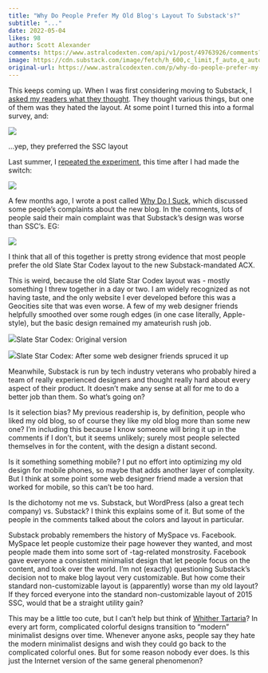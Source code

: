 ```yaml
---
title: "Why Do People Prefer My Old Blog's Layout To Substack's?"
subtitle: "..."
date: 2022-05-04
likes: 98
author: Scott Alexander
comments: https://www.astralcodexten.com/api/v1/post/49763926/comments?&all_comments=true
image: https://cdn.substack.com/image/fetch/h_600,c_limit,f_auto,q_auto:good,fl_progressive:steep/https%3A%2F%2Fbucketeer-e05bbc84-baa3-437e-9518-adb32be77984.s3.amazonaws.com%2Fpublic%2Fimages%2F55dc064c-d777-4776-a806-01e762dc1212_1405x787.png
original-url: https://www.astralcodexten.com/p/why-do-people-prefer-my-old-blogs
---
```

This keeps coming up. When I was first considering moving to Substack, I [asked my readers what they thought](https://www.reddit.com/r/slatestarcodex/comments/i10p4m/survey_on_moving_ssc_to_substack/). They thought various things, but one of them was they hated the layout. At some point I turned this into a formal survey, and:

[![](https://substackcdn.com/image/fetch/w_1456,c_limit,f_auto,q_auto:good,fl_progressive:steep/https%3A%2F%2Fbucketeer-e05bbc84-baa3-437e-9518-adb32be77984.s3.amazonaws.com%2Fpublic%2Fimages%2F4e48a01e-724e-417c-b231-daa0af79a0cd_759x341.png)](https://substackcdn.com/image/fetch/f_auto,q_auto:good,fl_progressive:steep/https%3A%2F%2Fbucketeer-e05bbc84-baa3-437e-9518-adb32be77984.s3.amazonaws.com%2Fpublic%2Fimages%2F4e48a01e-724e-417c-b231-daa0af79a0cd_759x341.png)

…yep, they preferred the SSC layout

Last summer, I [repeated the experiment](https://astralcodexten.substack.com/p/please-take-the-reader-survey?s=w), this time after I had made the switch:

[![](https://substackcdn.com/image/fetch/w_1456,c_limit,f_auto,q_auto:good,fl_progressive:steep/https%3A%2F%2Fbucketeer-e05bbc84-baa3-437e-9518-adb32be77984.s3.amazonaws.com%2Fpublic%2Fimages%2Feee420f0-6580-4e89-bccc-8d55572b1354_753x331.png)](https://substackcdn.com/image/fetch/f_auto,q_auto:good,fl_progressive:steep/https%3A%2F%2Fbucketeer-e05bbc84-baa3-437e-9518-adb32be77984.s3.amazonaws.com%2Fpublic%2Fimages%2Feee420f0-6580-4e89-bccc-8d55572b1354_753x331.png)

A few months ago, I wrote a post called [Why Do I Suck](https://astralcodexten.substack.com/p/why-do-i-suck?s=w), which discussed some people’s complaints about the new blog. In the comments, lots of people said their main complaint was that Substack’s design was worse than SSC’s. EG:

[![](https://substackcdn.com/image/fetch/w_1456,c_limit,f_auto,q_auto:good,fl_progressive:steep/https%3A%2F%2Fbucketeer-e05bbc84-baa3-437e-9518-adb32be77984.s3.amazonaws.com%2Fpublic%2Fimages%2F24d99b4b-fa44-48d0-beb8-d33c49e3a45b_766x578.png)](https://substackcdn.com/image/fetch/f_auto,q_auto:good,fl_progressive:steep/https%3A%2F%2Fbucketeer-e05bbc84-baa3-437e-9518-adb32be77984.s3.amazonaws.com%2Fpublic%2Fimages%2F24d99b4b-fa44-48d0-beb8-d33c49e3a45b_766x578.png)

I think that all of this together is pretty strong evidence that most people prefer the old Slate Star Codex layout to the new Substack-mandated ACX.

This is weird, because the old Slate Star Codex layout was - mostly something I threw together in a day or two. I am widely recognized as not having taste, and the only website I ever developed before this was a Geocities site that was even worse. A few of my web designer friends helpfully smoothed over some rough edges (in one case literally, Apple-style), but the basic design remained my amateurish rush job.

[![](https://substackcdn.com/image/fetch/w_1456,c_limit,f_auto,q_auto:good,fl_progressive:steep/https%3A%2F%2Fbucketeer-e05bbc84-baa3-437e-9518-adb32be77984.s3.amazonaws.com%2Fpublic%2Fimages%2F55dc064c-d777-4776-a806-01e762dc1212_1405x787.png)](https://substackcdn.com/image/fetch/f_auto,q_auto:good,fl_progressive:steep/https%3A%2F%2Fbucketeer-e05bbc84-baa3-437e-9518-adb32be77984.s3.amazonaws.com%2Fpublic%2Fimages%2F55dc064c-d777-4776-a806-01e762dc1212_1405x787.png)Slate Star Codex: Original version

[![](https://substackcdn.com/image/fetch/w_1456,c_limit,f_auto,q_auto:good,fl_progressive:steep/https%3A%2F%2Fbucketeer-e05bbc84-baa3-437e-9518-adb32be77984.s3.amazonaws.com%2Fpublic%2Fimages%2Ff9c183db-1f13-4bb9-9d8a-9194b82a8599_1591x834.png)](https://substackcdn.com/image/fetch/f_auto,q_auto:good,fl_progressive:steep/https%3A%2F%2Fbucketeer-e05bbc84-baa3-437e-9518-adb32be77984.s3.amazonaws.com%2Fpublic%2Fimages%2Ff9c183db-1f13-4bb9-9d8a-9194b82a8599_1591x834.png)Slate Star Codex: After some web designer friends spruced it up

Meanwhile, Substack is run by tech industry veterans who probably hired a team of really experienced designers and thought really hard about every aspect of their product. It doesn’t make any sense at all for me to do a better job than them. So what’s going on?

Is it selection bias? My previous readership is, by definition, people who liked my old blog, so of course they like my old blog more than some new one? I’m including this because I know someone will bring it up in the comments if I don’t, but it seems unlikely; surely most people selected themselves in for the content, with the design a distant second.

Is it something something mobile? I put no effort into optimizing my old design for mobile phones, so maybe that adds another layer of complexity. But I think at some point some web designer friend made a version that worked for mobile, so this can’t be too hard.

Is the dichotomy not me vs. Substack, but WordPress (also a great tech company) vs. Substack? I think this explains some of it. But some of the people in the comments talked about the colors and layout in particular.

Substack probably remembers the history of MySpace vs. Facebook. MySpace let people customize their page however they wanted, and most people made them into some sort of <blink>-tag-related monstrosity. Facebook gave everyone a consistent minimalist design that let people focus on the content, and took over the world. I’m not (exactly) questioning Substack’s decision not to make blog layout very customizable. But how come their standard non-customizable layout is (apparently) worse than my old layout? If they forced everyone into the standard non-customizable layout of 2015 SSC, would that be a straight utility gain?

This may be a little too cute, but I can’t help but think of [Whither Tartaria](https://astralcodexten.substack.com/p/whither-tartaria)? In every art form, complicated colorful designs transition to “modern” minimalist designs over time. Whenever anyone asks, people say they hate the modern minimalist designs and wish they could go back to the complicated colorful ones. But for some reason nobody ever does. Is this just the Internet version of the same general phenomenon?
